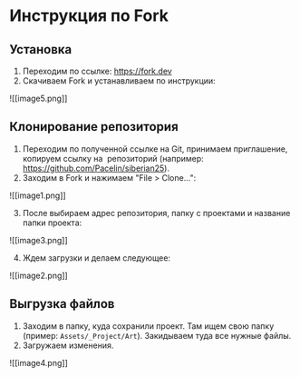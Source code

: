 # Инструкция по Fork
## Установка
1. Переходим по ссылке: https://fork.dev
2. Скачиваем Fork и устанавливаем по инструкции:

![[image5.png]]

## Клонирование репозитория
1. Переходим по полученной ссылке на Git, принимаем приглашение, копируем ссылку на  репозиторий (например: https://github.com/Pacelin/siberian25).
2. Заходим в Fork и нажимаем "File > Clone...":

![[image1.png]]

3. После выбираем адрес репозитория, папку с проектами и название папки проекта:

![[image3.png]]

4. Ждем загрузки и делаем следующее:

![[image2.png]]

## Выгрузка файлов
1. Заходим в папку, куда сохранили проект. Там ищем свою папку (пример: `Assets/_Project/Art`). Закидываем туда все нужные файлы.
2. Загружаем изменения.

![[image4.png]]